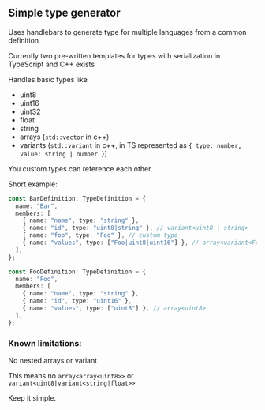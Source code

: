## Simple type generator

Uses handlebars to generate type for multiple languages from a common definition

Currently two pre-written templates for types with serialization in TypeScript and C++ exists

Handles basic types like

- uint8
- uint16
- uint32
- float
- string
- arrays (`std::vector` in c++)
- variants (`std::variant` in c++, in TS represented as `{ type: number, value: string | number }`)

You custom types can reference each other.

Short example:

```ts
const BarDefinition: TypeDefinition = {
  name: "Bar",
  members: [
    { name: "name", type: "string" },
    { name: "id", type: "uint8|string" }, // variant<uint8 | string>
    { name: "foo", type: "Foo" }, // custom type
    { name: "values", type: ["Foo|uint8|uint16"] }, // array<variant<Foo|uint8|uint16>>
  ],
};

const FooDefinition: TypeDefinition = {
  name: "Foo",
  members: [
    { name: "name", type: "string" },
    { name: "id", type: "uint16" },
    { name: "values", type: ["uint8"] }, // array<uint8>
  ],
};
```

### Known limitations:

No nested arrays or variant

This means no `array<array<uint8>>` or `variant<uint8|variant<string|float>>`

Keep it simple.
